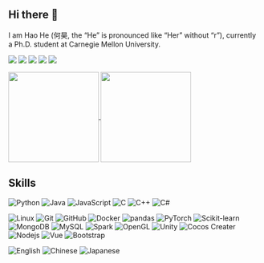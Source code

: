 ## Hi there 👋

I am Hao He (何昊, the “He” is pronounced like “Her” without “r”), currently a Ph.D. student at Carnegie Mellon University. 

[![](https://img.shields.io/badge/website-000000?style=for-the-badge&logo=About.me&logoColor=white)](https://hehao98.github.io/)
[![](https://img.shields.io/badge/LinkedIn-0077B5?style=for-the-badge&logo=linkedin&logoColor=white)](https://www.linkedin.com/in/hao-he-91760b140/)
[![](https://img.shields.io/badge/Email-D14836?style=for-the-badge&logo=gmail&logoColor=white)](mailto://heh@pku.edu.cn)
[![](https://img.shields.io/badge/Twitter-1DA1F2?style=for-the-badge&logo=twitter&logoColor=white)](https://twitter.com/HaoHe93102943)
[![](https://img.shields.io/badge/Google_Scholar-4285F4?style=for-the-badge&logo=googlescholar&logoColor=white)](https://scholar.google.com/citations?user=eL6RHssAAAAJ&hl=en)

<a href="https://github.com/hehao98">
  <img align="center" height="180" src="https://github-readme-stats.vercel.app/api?username=hehao98&count_private=true&show_icons=true" />
</a>
<a href="https://github.com/hehao98">
  <img align="center" height="180" src="https://github-readme-stats.vercel.app/api/top-langs/?username=hehao98&layout=compact&hide=html&langs_count=8" />
</a>

## Skills


![Python](https://img.shields.io/badge/-Python-black?style=flat-square&logo=Python)
![Java](https://img.shields.io/badge/-Java-black?style=flat-square&logo=oracle)
![JavaScript](https://img.shields.io/badge/-JavaScript-black?style=flat-square&logo=javascript)
![C](https://img.shields.io/badge/-C-black?style=flat-square&logo=c)
![C++](https://img.shields.io/badge/-C++-black?style=flat-square&logo=cplusplus)
![C#](https://img.shields.io/badge/-C%23-black?style=flat-square&logo=csharp)

![Linux](https://img.shields.io/badge/-Linux-black?style=flat-square&logo=linux)
![Git](https://img.shields.io/badge/-Git-black?style=flat-square&logo=git)
![GitHub](https://img.shields.io/badge/-GitHub-black?style=flat-square&logo=github)
![Docker](https://img.shields.io/badge/-Docker-black?style=flat-square&logo=docker)
![pandas](https://img.shields.io/badge/-pandas-black?style=flat-square&logo=pandas)
![PyTorch](https://img.shields.io/badge/-PyTorch-black?style=flat-square&logo=pytorch)
![Scikit-learn](https://img.shields.io/badge/-Scikit--learn-black?style=flat-square&logo=scikitlearn)
![MongoDB](https://img.shields.io/badge/-MongoDB-black?style=flat-square&logo=mongodb)
![MySQL](https://img.shields.io/badge/-MySQL-black?style=flat-square&logo=mysql)
![Spark](https://img.shields.io/badge/-Spark-black?style=flat-square&logo=apachespark)
![OpenGL](https://img.shields.io/badge/-OpenGL-black?style=flat-square&logo=opengl)
![Unity](https://img.shields.io/badge/-Unity-black?style=flat-square&logo=unity)
![Cocos Creater](https://img.shields.io/badge/-Cocos_Creator-black?style=flat-square&logo=cocos)
![Nodejs](https://img.shields.io/badge/-Nodejs-black?style=flat-square&logo=Node.js)
![Vue](https://img.shields.io/badge/-Vue-black?style=flat-square&logo=vuedotjs)
![Bootstrap](https://img.shields.io/badge/-Bootstrap-black?style=flat-square&logo=bootstrap)

![English](https://img.shields.io/badge/-English-black?style=flat-square)
![Chinese](https://img.shields.io/badge/-简体中文-black?style=flat-square)
![Japanese](https://img.shields.io/badge/-日本語-black?style=flat-square)

<!-- 

## I am proud of having contributed to the following GitHub repositories

### Research Projects

<a href="https://github.com/osslab-pku/gfi-bot">
  <img align="center" src="https://github-readme-stats.vercel.app/api/pin/?username=osslab-pku&repo=gfi-bot&show_owner=true" />
</a>
<a href="https://github.com/mcxwx123/RecGFI">
  <img align="center" src="https://github-readme-stats.vercel.app/api/pin/?username=mcxwx123&repo=RecGFI&show_owner=true" />
</a>
<a href="https://github.com/hehao98/LibraryMigration">
  <img align="center" src="https://github-readme-stats.vercel.app/api/pin/?username=hehao98&repo=LibraryMigration&show_owner=true" />
</a>
<a href="https://github.com/hehao98/MigrationHelper">
  <img align="center" src="https://github-readme-stats.vercel.app/api/pin/?username=hehao98&repo=MigrationHelper&show_owner=true" />
</a>

### University Courses

<a href="https://github.com/osslab-pku/OSSDevelopment">
  <img align="center" src="https://github-readme-stats.vercel.app/api/pin/?username=osslab-pku&repo=OSSDevelopment&show_owner=true" />
</a>

### Course Projects

<a href="https://github.com/hehao98/RISCV-Simulator">
  <img align="center" src="https://github-readme-stats.vercel.app/api/pin/?username=hehao98&repo=RISCV-Simulator&show_owner=true" />
</a>
<a href="https://github.com/hehao98/PointerAnalysis">
  <img align="center" src="https://github-readme-stats.vercel.app/api/pin/?username=hehao98&repo=PointerAnalysis&show_owner=true" />
</a>
<a href="https://github.com/hehao98/SNN-Balancing">
  <img align="center" src="https://github-readme-stats.vercel.app/api/pin/?username=hehao98&repo=SNN-Balancing&show_owner=true" />
</a>
<a href="https://github.com/hehao98/QualityCampusTheGame">
  <img align="center" src="https://github-readme-stats.vercel.app/api/pin/?username=hehao98&repo=QualityCampusTheGame&show_owner=true" />
</a>
<a href="https://github.com/hehao98/ShootGame">
  <img align="center" src="https://github-readme-stats.vercel.app/api/pin/?username=hehao98&repo=ShootGame&show_owner=true" />
</a>
<a href="https://github.com/hehao98/WaterRendering">
  <img align="center" src="https://github-readme-stats.vercel.app/api/pin/?username=hehao98&repo=WaterRendering&show_owner=true" />
</a>

-->
